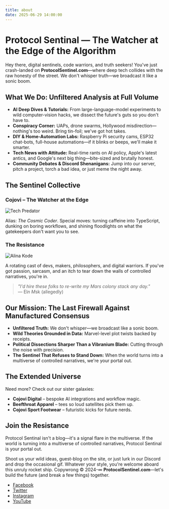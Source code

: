 ```yaml
---
title: about
date: 2025-06-29 14:00:00
---
```


# Protocol Sentinal — The Watcher at the Edge of the Algorithm

Hey there, digital sentinels, code warriors, and truth seekers! You've just crash-landed on **ProtocolSentinel.com**—where deep tech collides with the raw honesty of the street. We don't whisper truth—we broadcast it like a sonic boom.

## What We Do: Unfiltered Analysis at Full Volume

- **AI Deep Dives & Tutorials:** From large-language-model experiments to wild computer-vision hacks, we dissect the future's guts so you don't have to.  
- **Conspiracy Corner:** UAPs, drone swarms, Hollywood misdirection—nothing's too weird. Bring tin-foil; we've got hot takes.  
- **DIY & Home-Automation Labs:** Raspberry Pi security cams, ESP32 chat-bots, full-house automations—if it blinks or beeps, we'll make it smarter.  
- **Tech News with Attitude:** Real-time rants on AI policy, Apple's latest antics, and Google's next big thing—bite-sized and brutally honest.  
- **Community Debates & Discord Shenanigans:** Jump into our server, pitch a project, torch a bad idea, or just meme the night away.  

## The Sentinel Collective

### **Cojovi – The Watcher at the Edge**

![Tech Predator](https://i.imgur.com/RflErrr.png)

Alias: *The Cosmic Coder*. Special moves: turning caffeine into TypeScript, dunking on boring workflows, and shining floodlights on what the gatekeepers don't want you to see.

### **The Resistance**

![Alina Kode](https://i.imgur.com/Q2nLmAt.png)

A rotating cast of devs, makers, philosophers, and digital warriors. If you've got passion, sarcasm, and an itch to tear down the walls of controlled narratives, you're in.

> *"I'd hire these folks to re-write my Mars colony stack any day."*  
> — El*n M*sk (allegedly)  

## Our Mission: The Last Firewall Against Manufactured Consensus

- **Unfiltered Truth:** We don't whisper—we broadcast like a sonic boom.  
- **Wild Theories Grounded in Data:** Marvel-level plot twists backed by receipts.  
- **Political Dissections Sharper Than a Vibranium Blade:** Cutting through the noise with precision.  
- **The Sentinel That Refuses to Stand Down:** When the world turns into a multiverse of controlled narratives, we're your portal out.  

## The Extended Universe

Need more? Check out our sister galaxies:

- **Cojovi Digital** – bespoke AI integrations and workflow magic.  
- **Beefthroat Apparel** – tees so loud satellites pick them up.  
- **Cojovi Sport Footwear** – futuristic kicks for future nerds.  

## Join the Resistance

Protocol Sentinal isn't a blog—it's a signal flare in the multiverse. If the world is turning into a multiverse of controlled narratives, Protocol Sentinal is your portal out.

Shoot us your wild ideas, guest-blog on the site, or just lurk in our Discord and drop the occasional gif. Whatever your style, you're welcome aboard this unruly rocket ship. Copywrong © 2024-∞ **ProtocolSentinel.com**—let's build the future (and break a few things) together.


- [Facebook](#)
- [Twitter](#)
- [Instagram](#)
- [YouTube](#)
